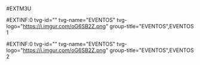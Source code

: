 #EXTM3U

#EXTINF:0 tvg-id="" tvg-name="EVENTOS" tvg-logo="https://i.imgur.com/oG6SB2Z.png" group-title="EVENTOS",EVENTOS 1

#EXTINF:0 tvg-id="" tvg-name="EVENTOS" tvg-logo="https://i.imgur.com/oG6SB2Z.png" group-title="EVENTOS",EVENTOS 2
